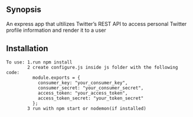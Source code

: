 ## Synopsis

An express app that ultilizes Twitter’s REST API to access personal Twitter profile information and render it to a user


## Installation
```
To use: 1.run npm install
        2 create configure.js inside js folder with the following code:
          module.exports = {
            consumer_key: "your_consumer_key",
            consumer_secret: "your_consumer_secret",
            access_token: "your_access_token",
            access_token_secret: "your_token_secret"
          };
        3 run with npm start or nodemon(if installed)
```
